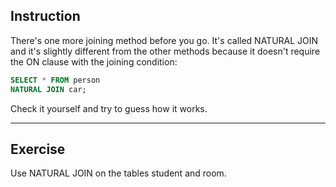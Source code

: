 ## Instruction
There's one more joining method before you go. It's called NATURAL JOIN and it's slightly different from the other methods because it doesn't require the ON clause with the joining condition:

```sql
SELECT * FROM person 
NATURAL JOIN car;
```
Check it yourself and try to guess how it works.

---
## Exercise
Use NATURAL JOIN on the tables student and room.